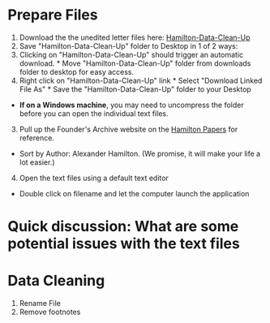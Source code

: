 # Prepare Files
1. Download the the unedited letter files here: [Hamilton-Data-Clean-Up](https://github.com/sduke/Collections-As-Data-Voyant/raw/master/Hamilton-Data-Clean-Up.zip)
2. Save "Hamilton-Data-Clean-Up" folder to Desktop in 1 of 2 ways:
  2. Clicking on "Hamilton-Data-Clean-Up" should trigger an automatic download.
    * Move "Hamilton-Data-Clean-Up" folder from downloads folder to desktop for easy access.
  2. Right click on "Hamilton-Data-Clean-Up" link
    * Select "Download Linked File As"
    * Save the "Hamilton-Data-Clean-Up" folder to your Desktop 
 * **If on a Windows machine**, you may need to uncompress the folder before you can open the individual text files. 
3. Pull up the Founder's Archive website on the [Hamilton Papers](https://founders.archives.gov/search/Project:%22Hamilton%20Papers%22) for reference.
  * Sort by Author: Alexander Hamilton. (We promise, it will make your life a lot easier.)
4. Open the text files using a default text editor 
  * Double click on filename and let the computer launch the application 

# Quick discussion: What are some potential issues with the text files

# Data Cleaning
1.  Rename File
2.  Remove footnotes

